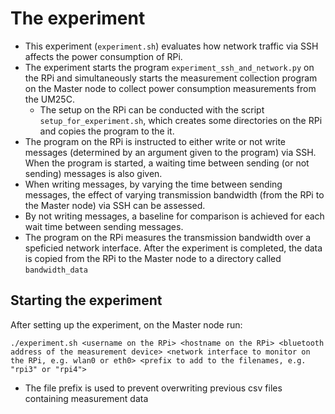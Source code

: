 # The experiment
- This experiment (`experiment.sh`) evaluates how network traffic via SSH affects the power consumption of RPi.
- The experiment starts the program `experiment_ssh_and_network.py` on the RPi and simultaneously starts the measurement collection program on the Master node to collect power consumption measurements from the UM25C.
    - The setup on the RPi can be conducted with the script `setup_for_experiment.sh`, which creates some directories on the RPi and copies the program to the it.
- The program on the RPi is instructed to either write or not write messages (determined by an argument given to the program) via SSH. When the program is started, a waiting time between sending (or not sending) messages is also given.
- When writing messages, by varying the time between sending messages, the effect of varying transmission bandwidth (from the RPi to the Master node) via SSH can be assessed.
- By not writing messages, a baseline for comparison is achieved for each wait time between sending messages.
- The program on the RPi measures the transmission bandwidth over a speficied network interface. After the experiment is completed, the data is copied from the RPi to the Master node to a directory called `bandwidth_data`

## Starting the experiment
After setting up the experiment, on the Master node run:
```
./experiment.sh <username on the RPi> <hostname on the RPi> <bluetooth address of the measurement device> <network interface to monitor on the RPi, e.g. wlan0 or eth0> <prefix to add to the filenames, e.g. "rpi3" or "rpi4">
```
- The file prefix is used to prevent overwriting previous csv files containing measurement data
